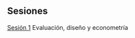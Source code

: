 ## Sesiones

[Sesión 1](https://rojasirvin.github.io/EPS2020/sesiones/s1/sesion1.html#1) Evaluación, diseño y econometría

<!---
commented
-->
